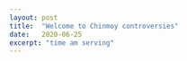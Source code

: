 ```yaml
---
layout: post
title:  "Welcome to Chinmoy controversies"
date:   2020-06-25
excerpt: "time am serving"
---
```

